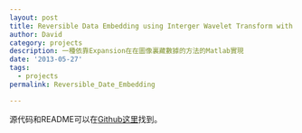 ```yaml
---
layout: post
title: Reversible Data Embedding using Interger Wavelet Transform with MATLAB
author: David
category: projects
description: 一種依靠Expansion在在圖像裏藏數據的方法的Matlab實現
date: '2013-05-27'
tags:
  - projects
permalink: Reversible_Date_Embedding

---
```


源代码和README可以在[Github这里][]找到。

[Github这里]:https://github.com/wild-flame/Reversible_Date_Embedding_Difference_Expansion_Digital_Image_Process

